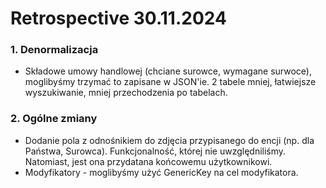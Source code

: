 # Retrospective 30.11.2024
### 1. Denormalizacja
 - Składowe umowy handlowej (chciane surowce, wymagane surwoce), moglibyśmy trzymać to zapisane w JSON'ie. 2 tabele mniej, łatwiejsze wyszukiwanie, mniej przechodzenia po tabelach.

 ### 2. Ogólne zmiany
 - Dodanie pola z odnośnikiem do zdjęcia przypisanego do encji (np. dla Państwa, Surowca). Funkcjonalność, której nie uwzględniliśmy. Natomiast, jest ona przydatana końcowemu użytkownikowi.
 - Modyfikatory - moglibyśmy użyć GenericKey na cel modyfikatora.